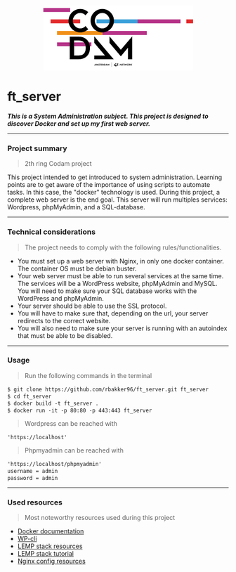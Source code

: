 <p align="center">
  <img src="https://github.com/rbakker96/images/blob/master/codam_logo.png">
</p>

# ft_server 
***This is a System Administration subject. This project is designed to discover Docker and set up my first web server.***

---

### Project summary
> 2th ring Codam project

This project intended to get introduced to system administration. Learning points are to get aware of the importance of using scripts to automate tasks. In this case, the "docker" technology is used. During this project, a complete web server is the end goal. This server will run multiples services: Wordpress, phpMyAdmin, and a SQL-database.

---

### Technical considerations
> The project needs to comply with the following rules/functionalities.

- You must set up a web server with Nginx, in only one docker container. The container OS must be debian buster.
- Your web server must be able to run several services at the same time. The services will be a WordPress website, phpMyAdmin and MySQL. You will need to make sure your SQL database works with the WordPress and phpMyAdmin.
- Your server should be able to use the SSL protocol.
- You will have to make sure that, depending on the url, your server redirects to the correct website.
- You will also need to make sure your server is running with an autoindex that must be able to be disabled.

---

### Usage
> Run the following commands in the terminal

```shell
$ git clone https://github.com/rbakker96/ft_server.git ft_server
$ cd ft_server
$ docker build -t ft_server .
$ docker run -it -p 80:80 -p 443:443 ft_server
```

> Wordpress can be reached with

```shell
'https://localhost'
```

> Phpmyadmin can be reached with

```shell
'https://localhost/phpmyadmin'
username = admin
password = admin
```
---

### Used resources
> Most noteworthy resources used during this project

- <a href="https://docs.docker.com/get-started/overview/" target="_blank">Docker documentation</a>
- <a href="https://github.com/wp-cli/wp-cli" target="_blank">WP-cli</a>
- <a href="https://lemp.io/" target="_blank">LEMP stack resources</a>
- <a href="https://www.linuxbabe.com/debian/install-lemp-stack-debian-10-buster" target="_blank">LEMP stack tutorial</a>
- <a href="https://www.nginx.com/resources/wiki/start/topics/recipes/wordpress/" target="_blank">Nginx config resources</a>

